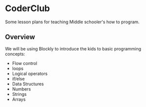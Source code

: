 # CoderClub
Some lesson plans for teaching Middle schooler's how to program. 

## Overview
We will be using Blockly to introduce the kids to basic programming concepts:

* Flow control
 * loops
* Logical operators
 * if/else
* Data Structures
 * Numbers
 * Strings
 * Arrays
